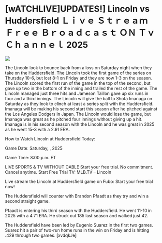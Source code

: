 # [wATCHLIVE]UPDATES!] Lincoln vs Huddersfield Ｌｉｖｅ Ｓｔｒｅａｍ Ｆｒｅｅ Ｂｒｏａｄｃａｓｔ ＯＮ Ｔｖ Ｃｈａｎｎｅｌ  2025  
  
  
[![](https://i.imgur.com/qSNzIqt.png)](https://movie.rssnews.media/wLCsxTHb.php)  
  
The Lincoln look to bounce back from a loss on Saturday night when they take on the Huddersfield. The Lincoln took the first game of the series on Thursday 10-6, but lost 8-1 on Friday and they are now 1-3 on the season. The Lincoln scored the first run of the game in the top of the second, but gave up two in the bottom of the inning and trailed the rest of the game. The Lincoln managed just three hits and Jameson Taillon gave up six runs in four and a third innings. The Lincoln will give the ball to Shota Imanaga on Saturday as they look to clinch at least a series split with the Huddersfield. Imanaga will be making his second start this season after he pitched against the Los Angeles Dodgers in Japan. The Lincoln would lose the game, but Imanaga was great as he pitched four innings without giving up a hit. Imanaga is in his second season with the Lincoln and he was great in 2025 as he went 15-3 with a 2.91 ERA.

How to Watch Lincoln at Huddersfield Today:

Game Date: Saturday, , 2025

Game Time: 8:00 p.m. ET

LIVE SPORTS & TV WITHOUT CABLE
Start your free trial. No commitment. Cancel anytime.
Start Free Trial
TV: MLB.TV – Lincoln

Live stream the Lincoln at Huddersfield game on Fubo: Start your free trial now!

The Huddersfield will counter with Brandon Pfaadt as they try and win a second straight game.

Pfaadt is entering his third season with the Huddersfield. He went 11-10 in 2025 with a 4.71 ERA. He struck out 185 last season and walked just 42.

The Huddersfield have been led by Eugenio Suarez in the first two games. Suarez hit a pair of two-run home runs in the win on Friday and is hitting .429 through two games. [xvdqkJe]